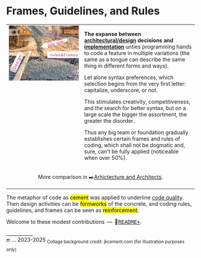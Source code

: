 # Frames, Guidelines, and Rules

<table><tr valign="top"><td width="40%">
    <picture><img alt="&nbsp;pouring concrete into rebar formwork" src="https://github.com/BYTESHAUS/read-write/blob/main/README%2B/_rsc/_img/photo/misc/pour_concrete-meme.jpg" /></picture>
  </td><td>
<p><b>The expanse between <ins>architectural/design</ins> decisions and <ins>implementation</ins></b> unties programming hands to code a feature in multiple variations (the same as a tongue can describe the same thing in different forms and ways).</p>
<p>Let alone syntax preferences, which selection begins from the very first letter: capitalize, underscore, or not.</p>
<p>This stimulates creativity, competitiveness, and the search for better syntax, but on a large scale the bigger the assortment, the greater the disorder.</p>
<p>Thus any big team or foundation gradually establishes certain frames and rules of coding, which shall not be dogmatic and, sure, can't be fully applied (noticeable when over 50%).</p>
</td></tr><tr><td colspan="2" align="center">

More comparison in ✒️<a href="https://github.com/BYTESHAUS/read-write/blob/main/README%2B/pencraft/README%2B/essays/README%2B/SW_architect-aTake.md">Arhictecture and Architects</a>.
    
</td></tr></table>

The metaphor of code as <mark>cement</mark> was applied to underline <a href="https://github.com/BYTESHAUS/read-write/blob/main/README+/software/QA/code_quality/README.md">code quality</a>. 
Then design activities can be <mark>formworks</mark> of the concrete, and coding rules, guidelines, and frames can be seen as <mark>reinforcement</mark>.   

Welcome to these modest contributions &thinsp;&mdash;&thinsp; 📁[<span title="&nbsp;The README+ subfolder oranises topic docs"><samp>README+</samp></span>](README+).

\___________\
🔚 ... 2023-2025 <sub>Collage background credit: jkcement.com&#013;&#010;(for illustration purposes only)</sub> 

